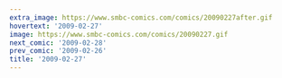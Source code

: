 ```yaml
---
extra_image: https://www.smbc-comics.com/comics/20090227after.gif
hovertext: '2009-02-27'
image: https://www.smbc-comics.com/comics/20090227.gif
next_comic: '2009-02-28'
prev_comic: '2009-02-26'
title: '2009-02-27'
---
```


